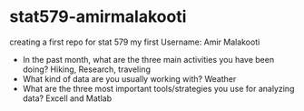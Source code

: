 # stat579-amirmalakooti
creating a first repo for stat 579
my first
Username: Amir Malakooti
- In the past month, what are the three main activities you have been doing?
Hiking, Research, traveling
- What kind of data are you usually working with?
Weather
- What are the three most important tools/strategies you use for analyzing data?
Excell and Matlab
